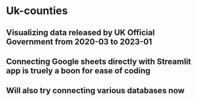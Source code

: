 # Uk-counties

## Visualizing data released by UK Official Government from 2020-03 to 2023-01
## Connecting Google sheets directly with Streamlit app is truely a boon for ease of coding
## Will also try connecting various databases now
